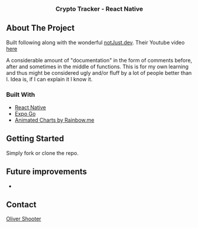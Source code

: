   <h3 align="center">Crypto Tracker - React Native</h3>

<!-- ABOUT THE PROJECT -->

## About The Project

Built following along with the wonderful [notJust.dev](https://www.youtube.com/channel/UCYSa_YLoJokZAwHhlwJntIA). Their Youtube video [here](https://www.youtube.com/watch?v=K6i02mJc8Zc)

A considerable amount of "documentation" in the form of comments before, after and sometimes in the middle of functions. This is for my own learning and thus might be considered ugly and/or fluff by a lot of people better than I. Idea is, if I can explain it I know it.

### Built With

- [React Native](https://reactnative.dev/)
- [Expo Go](https://expo.dev/client)
- [Animated Charts by Rainbow.me](https://github.com/rainbow-me/react-native-animated-charts)

## Getting Started

Simply fork or clone the repo.

## Future improvements

-

<!-- CONTACT -->

## Contact

[Oliver Shooter](https://www.olivershooter.me/)
